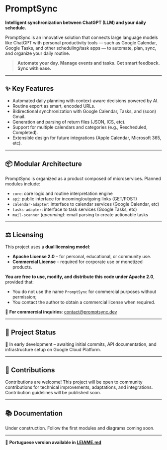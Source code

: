 # PromptSync

**Intelligent synchronization between ChatGPT (LLM) and your daily schedule.**

PromptSync is an innovative solution that connects large language models like ChatGPT with personal productivity tools — such as Google Calendar, Google Tasks, and other scheduling/task apps — to automate, plan, sync, and organize your daily routine.

> **Automate your day. Manage events and tasks. Get smart feedback. Sync with ease.**

---

## ✨ Key Features

- Automated daily planning with context-aware decisions powered by AI.
- Routine export as smart, encoded URLs.
- Bidirectional synchronization with Google Calendar, Tasks, and (soon) Gmail.
- Generation and parsing of return files (JSON, ICS, etc).
- Support for multiple calendars and categories (e.g., Rescheduled, Completed).
- Extensible design for future integrations (Apple Calendar, Microsoft 365, etc).

---

## 📦 Modular Architecture

PromptSync is organized as a product composed of microservices. Planned modules include:

- `core`: core logic and routine interpretation engine
- `api`: public interface for incoming/outgoing links (GET/POST)
- `calendar-adapter`: interface to calendar services (Google Calendar, etc)
- `tasks-adapter`: interface to task services (Google Tasks, etc)
- `mail-scanner` *(upcoming)*: email parsing to create actionable tasks

---

## ⚖️ Licensing

This project uses a **dual licensing model**:

- **Apache License 2.0** – for personal, educational, or community use.
- **Commercial License** – required for corporate use or monetized products.

**You are free to use, modify, and distribute this code under Apache 2.0**, provided that:
- You do not use the name `PromptSync` for commercial purposes without permission;
- You contact the author to obtain a commercial license when required.

📩 **For commercial inquiries**: [contact@promptsync.dev](mailto:contact@promptsync.dev)

---

## 🚧 Project Status

🚀 In early development – awaiting initial commits, API documentation, and infrastructure setup on Google Cloud Platform.

---

## 📌 Contributions

Contributions are welcome! This project will be open to community contributions for technical improvements, adaptations, and integrations. Contribution guidelines will be published soon.

---

## 📚 Documentation

Under construction. Follow the first modules and diagrams coming soon.

---

📖 **Portuguese version available in [LEIAME.md](./LEIAME.md)**